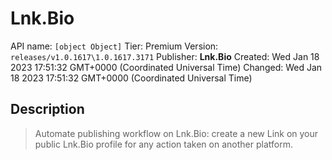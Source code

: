 # Lnk.Bio
API name: `[object Object]`
Tier: Premium
Version: `releases/v1.0.1617\1.0.1617.3171`
Publisher: **Lnk.Bio**
Created: Wed Jan 18 2023 17:51:32 GMT+0000 (Coordinated Universal Time)
Changed: Wed Jan 18 2023 17:51:32 GMT+0000 (Coordinated Universal Time)

## Description
> Automate publishing workflow on Lnk.Bio: create a new Link on your public Lnk.Bio profile for any action taken on another platform.
